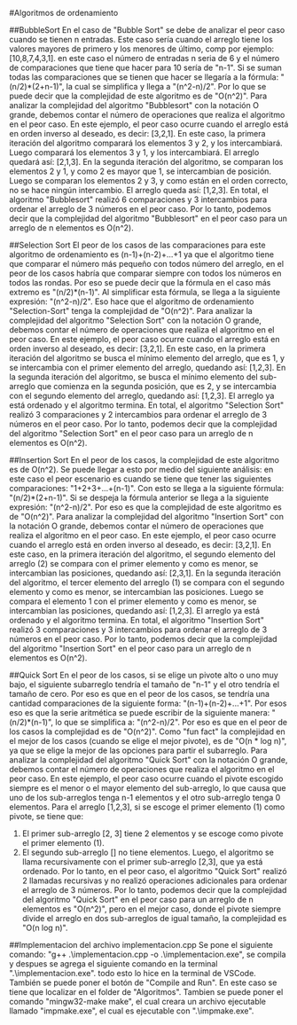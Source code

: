 #Algoritmos de ordenamiento

##BubbleSort 
En el caso de "Bubble Sort" se debe de analizar el peor caso cuando se tienen n entradas. Este caso sería cuando el arreglo tiene los valores mayores de primero y los menores de último, comp por ejemplo: [10,8,7,4,3,1]. en este caso el número de entradas n seria de 6 y el número de comparaciones que tiene que hacer para 10 sería de "n-1". Si se suman todas las comparaciones que se tienen que hacer se llegaría a la fórmula: "(n/2)*(2+n-1)", la cual se simplifica y llega a "(n^2-n)/2". Por lo que se puede decir que la complejidad de este algoritmo es de "O(n^2)".
Para analizar la complejidad del algoritmo "Bubblesort" con la notación O grande, debemos contar el número de operaciones que realiza el algoritmo en el peor caso. En este ejemplo, el peor caso ocurre cuando el arreglo está en orden inverso al deseado, es decir: [3,2,1].
En este caso, la primera iteración del algoritmo comparará los elementos 3 y 2, y los intercambiará. Luego comparará los elementos 3 y 1, y los intercambiará. El arreglo quedará así: [2,1,3].
En la segunda iteración del algoritmo, se comparan los elementos 2 y 1, y como 2 es mayor que 1, se intercambian de posición. Luego se comparan los elementos 2 y 3, y como están en el orden correcto, no se hace ningún intercambio. El arreglo queda así: [1,2,3].
En total, el algoritmo "Bubblesort" realizó 6 comparaciones y 3 intercambios para ordenar el arreglo de 3 números en el peor caso. Por lo tanto, podemos decir que la complejidad del algoritmo "Bubblesort" en el peor caso para un arreglo de n elementos es O(n^2).


##Selection Sort
El peor de los casos de las comparaciones para este algoritmo de ordenamiento es (n-1)+(n-2)+...+1 ya que el algoritmo tiene que comparar el número más pequeño con todos número del arreglo, en el peor de los casos habría que comparar siempre con todos los números en todos las rondas. Por eso se puede decir que la fórmula en el caso más extremo es "(n/2)*(n-1)". Al simplificar esta fórmula, se llega a la siguiente expresión: "(n^2-n)/2". Eso hace que el algoritmo de ordenamiento "Selection-Sort" tenga la complejidad de "O(n^2)". 
Para analizar la complejidad del algoritmo "Selection Sort" con la notación O grande, debemos contar el número de operaciones que realiza el algoritmo en el peor caso. En este ejemplo, el peor caso ocurre cuando el arreglo está en orden inverso al deseado, es decir: [3,2,1].
En este caso, en la primera iteración del algoritmo se busca el mínimo elemento del arreglo, que es 1, y se intercambia con el primer elemento del arreglo, quedando así: [1,2,3].
En la segunda iteración del algoritmo, se busca el mínimo elemento del sub-arreglo que comienza en la segunda posición, que es 2, y se intercambia con el segundo elemento del arreglo, quedando así: [1,2,3]. El arreglo ya está ordenado y el algoritmo termina.
En total, el algoritmo "Selection Sort" realizó 3 comparaciones y 2 intercambios para ordenar el arreglo de 3 números en el peor caso. Por lo tanto, podemos decir que la complejidad del algoritmo "Selection Sort" en el peor caso para un arreglo de n elementos es O(n^2).



##Insertion Sort
En el peor de los casos, la complejidad de este algoritmo es de O(n^2). Se puede llegar a esto por medio del siguiente análisis: en este caso el peor escenario es cuando se tiene que tener las siguientes comparaciones: "1+2+3+...+(n-1)". Con esto se llega a la siguiente fórmula: "(n/2)*(2+n-1)". Si se despeja la fórmula anterior se llega a la siguiente expresión: "(n^2-n)/2". Por eso es que la complejidad de este algoritmo es de "O(n^2)". 
Para analizar la complejidad del algoritmo "Insertion Sort" con la notación O grande, debemos contar el número de operaciones que realiza el algoritmo en el peor caso. En este ejemplo, el peor caso ocurre cuando el arreglo está en orden inverso al deseado, es decir: [3,2,1].
En este caso, en la primera iteración del algoritmo, el segundo elemento del arreglo (2) se compara con el primer elemento y como es menor, se intercambian las posiciones, quedando así: [2,3,1].
En la segunda iteración del algoritmo, el tercer elemento del arreglo (1) se compara con el segundo elemento y como es menor, se intercambian las posiciones. Luego se compara el elemento 1 con el primer elemento y como es menor, se intercambian las posiciones, quedando así: [1,2,3]. El arreglo ya está ordenado y el algoritmo termina.
En total, el algoritmo "Insertion Sort" realizó 3 comparaciones y 3 intercambios para ordenar el arreglo de 3 números en el peor caso. Por lo tanto, podemos decir que la complejidad del algoritmo "Insertion Sort" en el peor caso para un arreglo de n elementos es O(n^2).



##Quick Sort
En el peor de los casos, si se elige un pivote alto o uno muy bajo, el siguiente subarreglo tendría el  tamaño de "n-1" y el otro tendría el tamaño de cero. Por eso es que en el peor de los casos, se tendría una cantidad comparaciones de la siguiente forma: "(n-1)+(n-2)+...+1". Por esos eso es que la serie aritmética se puede escribir de la siguiente manera: "(n/2)*(n-1)", lo que se simplifica a: "(n^2-n)/2". Por eso es que en el peor de los casos la complejidad es de "O(n^2)". Como "fun fact" la complejidad en el mejor de los casos (cuando se elige el mejor pivote), es de  "O(n * log n)", ya que se elige la mejor de las opciones para partir el subarreglo.
Para analizar la complejidad del algoritmo "Quick Sort" con la notación O grande, debemos contar el número de operaciones que realiza el algoritmo en el peor caso. En este ejemplo, el peor caso ocurre cuando el pivote escogido siempre es el menor o el mayor elemento del sub-arreglo, lo que causa que uno de los sub-arreglos tenga n-1 elementos y el otro sub-arreglo tenga 0 elementos.
Para el arreglo [1,2,3], si se escoge el primer elemento (1) como pivote, se tiene que:
1. El primer sub-arreglo [2, 3] tiene 2 elementos y se escoge como pivote el primer elemento (1).
2. El segundo sub-arreglo [] no tiene elementos.
Luego, el algoritmo se llama recursivamente con el primer sub-arreglo [2,3], que ya está ordenado.
Por lo tanto, en el peor caso, el algoritmo "Quick Sort" realizó 2 llamadas recursivas y no realizó operaciones adicionales para ordenar el arreglo de 3 números. Por lo tanto, podemos decir que la complejidad del algoritmo "Quick Sort" en el peor caso para un arreglo de n elementos es "O(n^2)", pero en el mejor caso, donde el pivote siempre divide el arreglo en dos sub-arreglos de igual tamaño, la complejidad es "O(n log n)".



##Implementacion del archivo implementacion.cpp 
Se pone el siguiente comando: "g++ .\implementacion.cpp -o .\implementacion.exe", se compila y despues se agrega el siguiente comando en la terminal ".\implementacion.exe". todo esto lo hice en la terminal de VSCode. También se puede poner el botón de "Compile and Run". En este caso se tiene que localizar en el folder de "Algoritmos".
Tambien se puede poner el comando "mingw32-make make", el cual creara un archivo ejecutable llamado "impmake.exe", el cual es ejecutable con ".\impmake.exe".